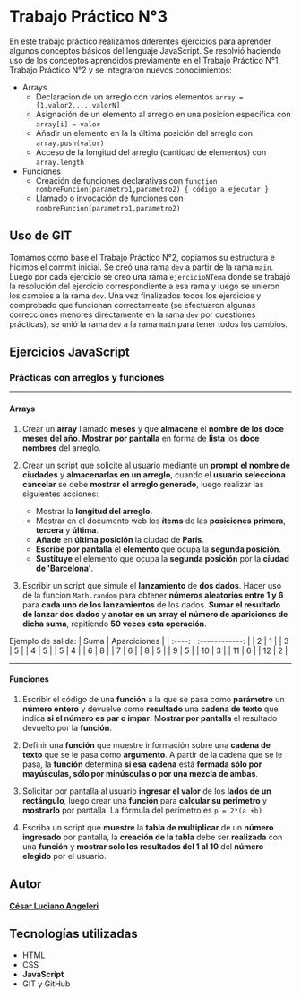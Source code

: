 # Trabajo Práctico N°3
En este trabajo práctico realizamos diferentes ejercicios para aprender algunos conceptos básicos del lenguaje JavaScript.
Se resolvió haciendo uso de los conceptos aprendidos previamente en el Trabajo Práctico N°1, Trabajo Práctico N°2 y se integraron nuevos conocimientos:
* Arrays
    * Declaracion de un arreglo con varios elementos `array = [1,valor2,...,valorN]`
    * Asignación de un elemento al arreglo en una posicion específica con `array[i] = valor`
    * Añadir un elemento en la la última posición del arreglo con `array.push(valor)`
    * Acceso de la longitud del arreglo (cantidad de elementos) con `array.length`
* Funciones
    * Creación de funciones declarativas con `function nombreFuncion(parametro1,parametro2) { código a ejecutar }`
    * Llamado o invocación de funciones con `nombreFuncion(parametro1,parametro2)`
## Uso de GIT
Tomamos como base el Trabajo Práctico N°2, copiamos su estructura e hicimos el commit inicial. Se creó una rama `dev` a partir de la rama `main`. Luego por cada ejercicio se creo una rama `ejercicioNTema` donde se trabajó la resolución del ejercicio correspondiente a esa rama y luego se unieron los cambios a la rama `dev`. Una vez finalizados todos los ejercicios y comprobado que funcionan correctamente (se efectuaron algunas correcciones menores directamente en la rama `dev` por cuestiones prácticas), se unió la rama `dev` a la rama `main` para tener todos los cambios. 
## Ejercicios JavaScript
### Prácticas con arreglos y funciones
-------------------
#### Arrays

1. Crear un **array** llamado **meses** y que **almacene** el **nombre de los doce meses del año**. **Mostrar por pantalla** en forma de **lista**  los **doce nombres** del arreglo.

2. Crear un script que solicite al usuario mediante un **prompt** **el nombre de ciudades** y **almacenarlas en un arreglo**, cuando el **usuario selecciona cancelar** se debe **mostrar el arreglo generado**, luego realizar las siguientes acciones:

    * Mostrar la **longitud del arreglo.**
    * Mostrar en el documento web los **ítems** de las **posiciones** **primera**, **tercera** y **última**.
    * **Añade** en **última posición** la ciudad de **París**.
    * **Escribe por pantalla** el **elemento** que ocupa la **segunda posición**.
    * **Sustituye** el elemento que ocupa la **segunda posición** por la **ciudad de 'Barcelona'**.

3. Escribir un script que simule el **lanzamiento** de **dos dados**. Hacer uso de la función `Math.random` para obtener **números aleatorios entre 1 y 6** para **cada uno de los lanzamientos** de los dados. **Sumar el resultado de lanzar dos dados** y **anotar en un array el número de apariciones de dicha suma**, repitiendo **50 veces esta operación**.

Ejemplo de salida:
| Suma | Aparciciones |
| :----: | :------------: |
| 2 | 1 |
| 3 | 5 |
| 4 | 5 |
| 5 | 4 |
| 6 | 8 |
| 7 | 6 |
| 8 | 5 |
| 9 | 5 |
| 10 | 3 |
| 11 | 6 |
| 12 | 2 |

------------------
#### Funciones
1. Escribir el código de una **función** a la que se pasa como **parámetro** un **número entero** y devuelve como **resultado** una **cadena de texto** que indica **si el número es par o impar**. M**ostrar por pantalla** el resultado devuelto por la **función**.

2. Definir una **función** que muestre información sobre una **cadena de texto** que se le pasa como **argumento**. A partir de la cadena que se le pasa, la **función** determina **si esa cadena** está **formada sólo por mayúsculas, sólo por minúsculas o por una mezcla de ambas**.

3. Solicitar por pantalla al usuario **ingresar el valor** de los **lados de un rectángulo**, luego crear una **función** para **calcular su perímetro** y **mostrarlo** por pantalla. La fórmula del perímetro  es `p = 2*(a +b)`
4. Escriba un script que **muestre** la **tabla de multiplicar** de un **número ingresado** por pantalla, la **creación de la tabla** debe ser **realizada** con una **función** y **mostrar solo los resultados del 1 al 10** del **número elegido** por el usuario.

## Autor
[**César Luciano Angeleri**](https://www.linkedin.com/in/cesar-luciano-angeleri/)
## Tecnologías utilizadas
* HTML
* CSS
* **JavaScript**
*  GIT y GitHub
